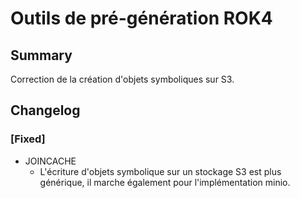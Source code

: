 # Outils de pré-génération ROK4

## Summary

Correction de la création d'objets symboliques sur S3.

## Changelog


### [Fixed]

* JOINCACHE
  * L'écriture d'objets symbolique sur un stockage S3 est plus générique, il marche également pour l'implémentation minio.


<!-- 
### [Added]

### [Changed]

### [Deprecated]

### [Removed]

### [Fixed]

### [Security] 
-->